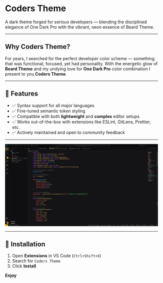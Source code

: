 # Coders Theme

A dark theme forged for serious developers — blending the disciplined elegance of One Dark Pro with the vibrant, neon essence of Beard Theme.

---

## Why Coders Theme?

For years, I searched for the perfect developer color scheme — something that was functional, focused, yet had personality. With the energetic glow of **Beard Theme** and my undying love for **One Dark Pro** color combination I present to you **Coders Theme**.

---

## 🚀 Features

-   ✅ Syntax support for all major languages
-   ✅ Fine-tuned semantic token styling
-   ✅ Compatible with both **lightweight** and **complex** editor setups
-   ✅ Works out-of-the-box with extensions like ESLint, GitLens, Prettier, etc.
-   ✅ Actively maintained and open to community feedback

---

![Coders Theme Preview](images/preview.png)

---

## 🔧 Installation

1. Open **Extensions** in VS Code (`Ctrl+Shift+X`)
2. Search for `Coders Theme`
3. Click **Install**

**Enjoy**
